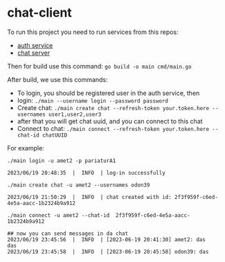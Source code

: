 # chat-client

To run this project you need to run services from this repos:
- [auth service](https://github.com/Arkosh744/auth-service-api)
- [chat server](https://github.com/Arkosh744/chat-server)

Then for build use this command:
`go build -o main cmd/main.go`

After build, we use this commands:
- To login, you should be registered user in the auth service, then
- login: `./main --username login --password password`
- Create chat: `./main create chat --refresh-token your.token.here --usernames user1,user2,user3`
- after that you will get chat uuid, and you can connect to this chat
- Connect to chat: `./main connect --refresh-token your.token.here --chat-id chatUUID`

For example:
```
./main login -u amet2 -p pariaturA1

2023/06/19 20:48:35  |  INFO  | log-in successfully

./main create chat -u amet2 --usernames odon39

2023/06/19 21:50:29  |  INFO  | chat created with id: 2f3f959f-c6ed-4e5a-aacc-1b2324b9a912

./main connect -u amet2 --chat-id  2f3f959f-c6ed-4e5a-aacc-1b2324b9a912

## now you can send messages in da chat
2023/06/19 23:45:56  |  INFO  | [2023-06-19 20:41:30] amet2: das
das
2023/06/19 23:45:58  |  INFO  | [2023-06-19 20:45:58] odon39: das

```
